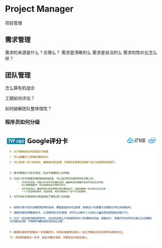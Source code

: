 # Project Manager
项目管理

## 需求管理
需求的来源是什么？合理么？
需求是清晰的么
需求是自洽的么
需求的性价比怎么样？

## 团队管理
怎么算有机组合

工期如何评估？

如何破解团队整体惰性？

### 程序员如何分级
![program-level](program-level.png)
